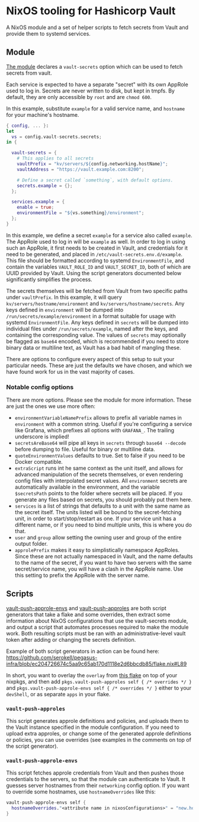 # NixOS tooling for Hashicorp Vault

A NixOS module and a set of helper scripts to fetch secrets from Vault
and provide them to systemd services.

## Module

[The module](./modules/vault-secrets.nix) declares a `vault-secrets` option
which can be used to fetch secrets from vault.

Each service is expected to have a separate "secret" with its own AppRole used
to log in. Secrets are never written to disk, but kept in tmpfs. By default,
they are only accessible by `root` and are `chmod 600`.

In this example, substitute `example` for a valid service name, and `hostname`
for your machine's hostname.

```nix
{ config, ... }:
let
  vs = config.vault-secrets.secrets;
in {

  vault-secrets = {
    # This applies to all secrets
    vaultPrefix = "kv/servers/${config.networking.hostName}";
    vaultAddress = "https://vault.example.com:8200";

    # Define a secret called `something`, with default options.
    secrets.example = {};
  };

  services.example = {
    enable = true;
    environmentFile = "${vs.something}/environment";
  };
}
```

In this example, we define a secret `example` for a service also called
`example`. The AppRole used to log in will be `example` as well. In order to
log in using such an AppRole, it first needs to be created in Vault, and
credentials for it need to be generated, and placed in
`/etc/vault-secrets.env.d/example`. This file should be formatted according to
systemd `EnvironmentFile`, and contain the variables `VAULT_ROLE_ID` and
`VAULT_SECRET_ID`, both of which are UUID provided by Vault. Using the
script generators documented below significantly simplifies the process.

The secrets themselves will be fetched from Vault from two specific paths under
`vaultPrefix`. In this example, it will query `kv/servers/hostname/environment`
and `kv/servers/hostname/secrets`. Any keys defined in `environment` will be
dumped into `/run/secrets/example/environment` in a format suitable for usage
with systemd `EnvironmentFile`. Any keys defined in `secrets` will be dumped
into individual files under `/run/secrets/example`, named after the keys, and
containing the corresponding value. The values of `secrets` may optionally be
flagged as `base64` encoded, which is recommended if you need to store binary
data or multiline text, as Vault has a bad habit of mangling these.

There are options to configure every aspect of this setup to suit your
particular needs. These are just the defaults we have chosen, and which we have
found work for us in the vast majority of cases.

### Notable config options

There are more options. Please see the module for more information. These are
just the ones we use more often:

* `environmentVariableNamePrefix` allows to prefix all variable names in
  `environment` with a common string. Useful if you're configuring a service
  like Grafana, which prefixes all options with `GRAFANA_`. The trailing
  underscore is implied!
* `secretsAreBase64` will pipe all keys in `secrets` through `base64 --decode`
  before dumping to file. Useful for binary or multiline data.
* `quoteEnvironmentValues` defaults to true. Set to false if you need to be
  Docker compatible.
* `extraScript` runs int he same context as the unit itself, and allows for
  advanced manipulation of the secrets themselves, or even rendering config
  files with interpolated secret values. All `environment` secrets are
  automatically available in the environment, and the variable `$secretsPath`
  points to the folder where secrets will be placed. If you generate any files
  based on secrets, you should probably put them here.
* `services` is a list of strings that defaults to a unit with the same name
  as the secret itself. The units listed will be bound to the secret-fetching
  unit, in order to start/stop/restart as one. If your service unit has
  a different name, or if you need to bind multiple units, this is where you do
  that.
* `user` and `group` allow setting the owning user and group of the entire
  output folder.
* `approlePrefix` makes it easy to simplistically namespace AppRoles. Since
  these are not actually namespaced in Vault, and the name defaults to the name
  of the secret, if you want to have two servers with the same secret/service
  name, you will have a clash in the AppRole name. Use this setting to prefix
  the AppRole with the server name.

## Scripts

[vault-push-approle-envs](./scripts/vault-push-approle-envs.nix) and [vault-push-approles](./scripts/vault-push-approles.nix)
are both script generators that take a flake and some overrides, then extract
some information about NixOS configurations that use the vault-secrets
module, and output a script that automates processes required to make the
module work. Both resulting scripts must be ran with an administrative-level
vault token after adding or changing the secrets definition.

Example of both script generators in action can be found here: <https://github.com/serokell/pegasus-infra/blob/ec204726674c5aa9c65ab170d1118e2d6bbcdb85/flake.nix#L89>

In short, you want to overlay the `overlay` from [this flake](./flake.nix)
on top of your nixpkgs, and then add `pkgs.vault-push-approles self { /*
overrides */ }` and `pkgs.vault-push-approle-envs self { /* overrides */
}` either to your `devShell`, or as separate `apps` in your flake.

### `vault-push-approles`

This script generates approle definitions and policies, and uploads them
to the Vault instance specified in the module configuration. If you need
to upload extra approles, or change some of the generated approle definitions
or policies, you can use overrides (see examples in the comments on top
of the script generator).

### `vault-push-approle-envs`

This script fetches approle credentials from Vault and then pushes those
credentials to the servers, so that the module can authenticate to Vault.
It guesses server hostnames from their `networking` config option. If you
want to override some hostnames, use `hostnameOverrides` like this:

```nix
vault-push-approle-envs self {
  hostnameOverrides."<attribute name in nixosConfigurations>" = "new.host.name";
}
```
